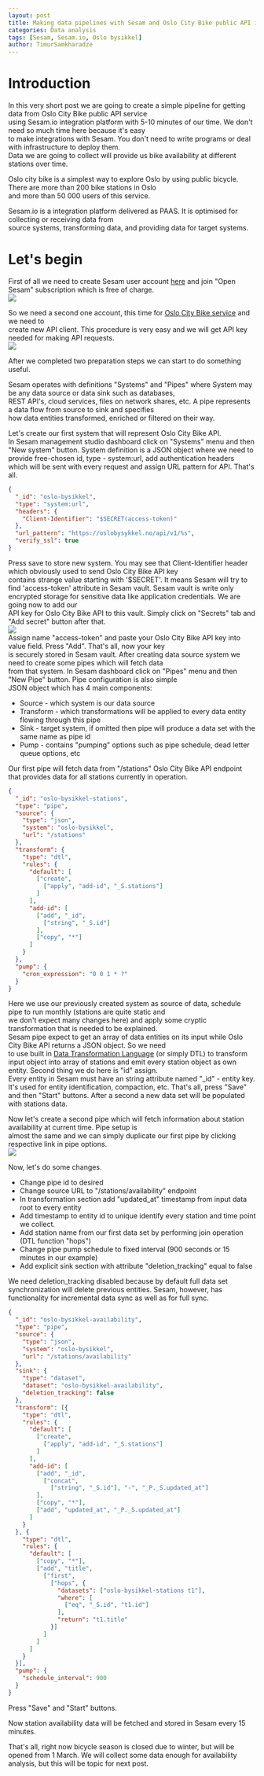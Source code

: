```yaml
---
layout: post
title: Making data pipelines with Sesam and Oslo City Bike public API in 5 minutes. 
categories: Data analysis
tags: [Sesam, Sesam.io, Oslo bysikkel]
author: TimurSamkharadze
---
```


# Introduction

In this very short post we are going to create a simple pipeline for getting data from Oslo City Bike public API service  
using Sesam.io integration platform with 5-10 minutes of our time. We don't need so much time here because it's easy  
to make integrations with Sesam. You don't need to write programs or deal with infrastructure to deploy them.  
Data we are going to collect will provide us bike availability at different stations over time.  

Oslo city bike is a simplest way to explore Oslo by using public bicycle. There are more than 200 bike stations in Oslo  
and more than 50 000 users of this service.  

Sesam.io is a integration platform delivered as PAAS. It is optimised for collecting or receiving data from   
source systems, transforming data, and providing data for target systems.

# Let's begin
First of all we need to create Sesam user account [here](https://portal.sesam.io) and join "Open Sesam" subscription which is free of charge.  
![](/images/2019-02-21-Making-data-pipelines-with-Sesam-and-Oslo-City-Bike-public-API-in-5-minutes/02_sesam_studio.png)  

So we need a second one account, this time for [Oslo City Bike service](https://developer.oslobysykkel.no) and we need to   
create new API client. This procedure is very easy and we will get API key needed for making API requests.   
![](/images/2019-02-21-Making-data-pipelines-with-Sesam-and-Oslo-City-Bike-public-API-in-5-minutes/01_osb_client.png)  

After we completed two preparation steps we can start to do something useful.

Sesam operates with definitions "Systems" and "Pipes" where System may be any data source or data sink such as databases,  
REST API's, cloud services, files on network shares, etc. A pipe represents a data flow from source to sink and specifies   
how data entities transformed, enriched or filtered on their way.  

Let's create our first system that will represent Oslo City Bike API.  
In Sesam management studio dashboard click on "Systems" menu and then "New system" button.
System definition is a JSON object where we need to provide free-chosen id, type - system:url, add authentication headers  
which will be sent with every request and assign URL pattern for API. That's all.
```json
{
  "_id": "oslo-bysikkel",
  "type": "system:url",
  "headers": {
    "Client-Identifier": "$SECRET(access-token)"
  },
  "url_pattern": "https://oslobysykkel.no/api/v1/%s",
  "verify_ssl": true
}
```
Press save to store new system. You may see that Client-Identifier header which obviously used to send Oslo City Bike API key  
contains strange value starting with '$SECRET'. It means Sesam will try to find 'access-token' attribute in Sesam vault.
Sesam vault is write only encrypted storage for sensitive data like application credentials. We are going now to add our  
API key for Oslo City Bike API to this vault. Simply click on "Secrets" tab and "Add secret" button after that.  
![](/images/2019-02-21-Making-data-pipelines-with-Sesam-and-Oslo-City-Bike-public-API-in-5-minutes/03_sesam_studio.png)  
Assign name "access-token" and paste your Oslo City Bike API key into value field. Press "Add". That's all, now your key  
is securely stored in Sesam vault. After creating data source system we need to create some pipes which will fetch data  
from that system. In Sesam dashboard click on "Pipes" menu and then "New Pipe" button. Pipe configuration is also simple   
JSON object which has 4 main components:
* Source - which system is our data source
* Transform - which transformations will be applied to every data entity flowing through this pipe
* Sink - target system, if omitted then pipe will produce a data set with the same name as pipe id
* Pump - contains "pumping" options such as pipe schedule, dead letter queue options, etc

Our first pipe will fetch data from "/stations" Oslo City Bike API endpoint that provides data for all stations currently in operation.  
```json
{
  "_id": "oslo-bysikkel-stations",
  "type": "pipe",
  "source": {
    "type": "json",
    "system": "oslo-bysikkel",
    "url": "/stations"
  },
  "transform": {
    "type": "dtl",
    "rules": {
      "default": [
        ["create",
          ["apply", "add-id", "_S.stations"]
        ]
      ],
      "add-id": [
        ["add", "_id",
          ["string", "_S.id"]
        ],
        ["copy", "*"]
      ]
    }
  },
  "pump": {
    "cron_expression": "0 0 1 * ?"
  }
}
```
Here we use our previously created system as source of data, schedule pipe to run monthly (stations are quite static and  
we don't expect many changes here) and apply some cryptic transformation that is needed to be explained.  
Sesam pipe expect to get an array of data entities on its input while Oslo City Bike API returns a JSON object. So we need  
to use built in [Data Transformation Language](https://docs.sesam.io/DTLReferenceGuide.html) (or simply DTL) to transform  
input object into array of stations and emit every station object as own entity. Second thing we do here is "id" assign.  
Every entity in Sesam must have an string attribute named "_id" - entity key. It's used for entity identification, compaction, etc.
That's all, press "Save" and then "Start" buttons. After a second a new data set will be populated with stations data.  

Now let's create a second pipe which will fetch information about station availability at current time. Pipe setup is   
almost the same and we can simply duplicate our first pipe by clicking respective link in pipe options.  
![](/images/2019-02-21-Making-data-pipelines-with-Sesam-and-Oslo-City-Bike-public-API-in-5-minutes/04_sesam_studio.png)  

Now, let's do some changes.
* Change pipe id to desired
* Change source URL to "/stations/availability" endpoint
* In transformation section add "updated_at" timestamp from input data root to every entity
* Add timestamp to entity id to unique identify every station and time point we collect.
* Add station name from our first data set by performing join operation (DTL function "hops")
* Change pipe pump schedule to fixed interval (900 seconds or 15 minutes in our example)
* Add explicit sink section with attribute "deletion_tracking" equal to false  

We need deletion_tracking disabled because by default full data set synchronization will delete previous entities.
Sesam, however, has functionality for incremental data sync as well as for full sync.  
```json
{
  "_id": "oslo-bysikkel-availability",
  "type": "pipe",
  "source": {
    "type": "json",
    "system": "oslo-bysikkel",
    "url": "/stations/availability"
  },
  "sink": {
    "type": "dataset",
    "dataset": "oslo-bysikkel-availability",
    "deletion_tracking": false
  },
  "transform": [{
    "type": "dtl",
    "rules": {
      "default": [
        ["create",
          ["apply", "add-id", "_S.stations"]
        ]
      ],
      "add-id": [
        ["add", "_id",
          ["concat",
            ["string", "_S.id"], "-", "_P._S.updated_at"]
        ],
        ["copy", "*"],
        ["add", "updated_at", "_P._S.updated_at"]
      ]
    }
  }, {
    "type": "dtl",
    "rules": {
      "default": [
        ["copy", "*"],
        ["add", "title",
          ["first",
            ["hops", {
              "datasets": ["oslo-bysikkel-stations t1"],
              "where": [
                ["eq", "_S.id", "t1.id"]
              ],
              "return": "t1.title"
            }]
          ]
        ]
      ]
    }
  }],
  "pump": {
    "schedule_interval": 900
  }
}
```
Press "Save" and "Start" buttons.

Now station availability data will be fetched and stored in Sesam every 15 minutes. 

That's all, right now bicycle season is closed due to winter, but will be opened from 1 March. We will collect some data
enough for availability analysis, but this will be topic for next post.